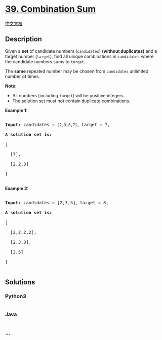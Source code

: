 # [39. Combination Sum](https://leetcode.com/problems/combination-sum)

[中文文档](/solution/0000-0099/0039.Combination%20Sum/README.md)

## Description

<p>Given a <strong>set</strong> of candidate numbers (<code>candidates</code>) <strong>(without duplicates)</strong> and a target number (<code>target</code>), find all unique combinations in <code>candidates</code>&nbsp;where the candidate numbers sums to <code>target</code>.</p>

<p>The <strong>same</strong> repeated number may be chosen from <code>candidates</code>&nbsp;unlimited number of times.</p>

<p><strong>Note:</strong></p>

<ul>
    <li>All numbers (including <code>target</code>) will be positive integers.</li>
    <li>The solution set must not contain duplicate combinations.</li>
</ul>

<p><strong>Example 1:</strong></p>

<pre>

<strong>Input:</strong> candidates = <code>[2,3,6,7], </code>target = <code>7</code>,

<strong>A solution set is:</strong>

[

  [7],

  [2,2,3]

]

</pre>

<p><strong>Example 2:</strong></p>

<pre>

<strong>Input:</strong> candidates = [2,3,5]<code>, </code>target = 8,

<strong>A solution set is:</strong>

[

&nbsp; [2,2,2,2],

&nbsp; [2,3,3],

&nbsp; [3,5]

]

</pre>

## Solutions

<!-- tabs:start -->

### **Python3**

```python

```

### **Java**

```java

```

### **...**

```

```

<!-- tabs:end -->
